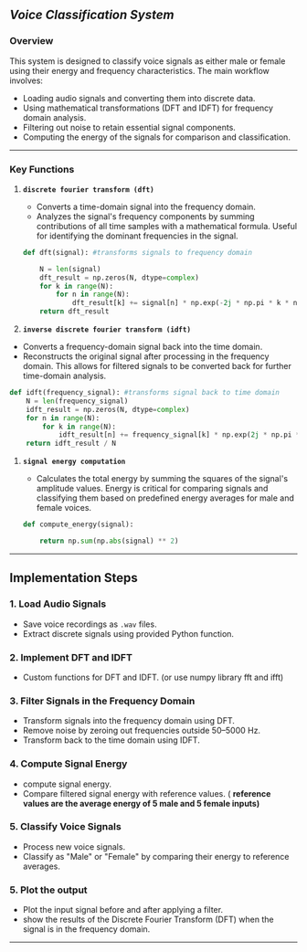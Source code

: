 
## *Voice Classification System*

### **Overview**

This system is designed to classify voice signals as either male or female using their energy and frequency characteristics. The main workflow involves:

- Loading audio signals and converting them into discrete data.
- Using mathematical transformations (DFT and IDFT) for frequency domain analysis.
- Filtering out noise to retain essential signal components.
- Computing the energy of the signals for comparison and classification.

---

### Key Functions

1. **`discrete fourier transform (dft)`** 
    - Converts a time-domain signal into the frequency domain.
    - Analyzes the signal's frequency components by summing contributions of all time samples with a mathematical formula. Useful for identifying the dominant frequencies in the signal.
    
    ```python
    def dft(signal): #transforms signals to frequency domain
    
        N = len(signal)
        dft_result = np.zeros(N, dtype=complex)
        for k in range(N):
            for n in range(N):
                dft_result[k] += signal[n] * np.exp(-2j * np.pi * k * n / N)
        return dft_result
    ```
    
2. **`inverse discrete fourier transform (idft)`** 
- Converts a frequency-domain signal back into the time domain.
- Reconstructs the original signal after processing in the frequency domain. This allows for filtered signals to be converted back for further time-domain analysis.

```python
def idft(frequency_signal): #transforms signal back to time domain
    N = len(frequency_signal)
    idft_result = np.zeros(N, dtype=complex)
    for n in range(N):
        for k in range(N):
            idft_result[n] += frequency_signal[k] * np.exp(2j * np.pi * k * n / N)
    return idft_result / N
```

1. **`signal energy computation`**
    - Calculates the total energy by summing the squares of the signal's amplitude values. Energy is critical for comparing signals and classifying them based on predefined energy averages for male and female voices.
    
    ```python
    def compute_energy(signal):
    
        return np.sum(np.abs(signal) ** 2)
    ```
    

---

## **Implementation Steps**

### **1. Load Audio Signals**

- Save voice recordings as `.wav` files.
- Extract discrete signals using provided Python function.

### **2. Implement DFT and IDFT**

- Custom functions for DFT and IDFT. (or use numpy library fft and ifft)

### **3. Filter Signals in the Frequency Domain**

- Transform signals into the frequency domain using DFT.
- Remove noise by zeroing out frequencies outside 50–5000 Hz.
- Transform back to the time domain using IDFT.

### **4. Compute Signal Energy**

- compute signal energy.
- Compare filtered signal energy with reference values. ( **reference values are the average energy of 5 male and 5 female inputs)**

### **5. Classify Voice Signals**

- Process new voice signals.
- Classify as "Male" or "Female" by comparing their energy to reference averages.

### **5. Plot the output**

- Plot the input signal before and after applying a filter.
- show the results of the Discrete Fourier Transform (DFT) when the signal is in the frequency domain.

---
